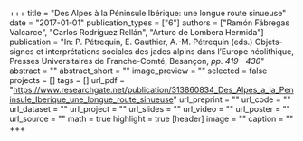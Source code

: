 +++
title = "Des Alpes à la Péninsule Ibérique: une longue route sinueuse"
date = "2017-01-01"
publication_types = ["6"]
authors = ["Ramón Fábregas Valcarce", "Carlos Rodríguez Rellán", "Arturo de Lombera Hermida"]
publication = "In: P. Pétrequin, E. Gauthier, A.-M. Pétrequin (eds.) Objets-signes et interprétations sociales des jades alpins dans l’Europe néolithique, Presses Universitaires de Franche-Comté, Besançon, _pp. 419--430_"
abstract = ""
abstract_short = ""
image_preview = ""
selected = false
projects = []
tags = []
url_pdf = "https://www.researchgate.net/publication/313860834_Des_Alpes_a_la_Peninsule_Iberique_une_longue_route_sinueuse"
url_preprint = ""
url_code = ""
url_dataset = ""
url_project = ""
url_slides = ""
url_video = ""
url_poster = ""
url_source = ""
math = true
highlight = true
[header]
image = ""
caption = ""
+++
